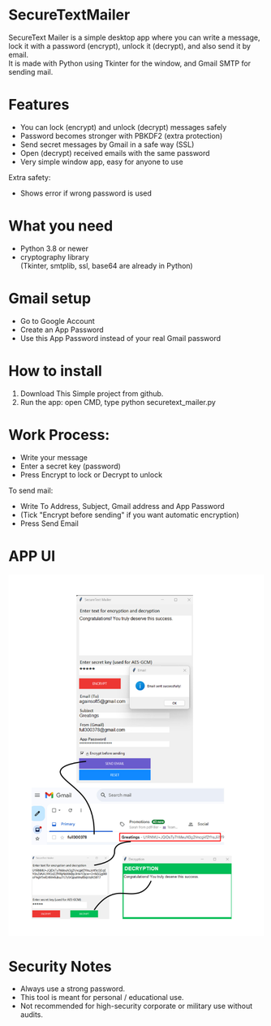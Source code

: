 # SecureTextMailer

SecureText Mailer is a simple desktop app where you can write a message, lock it with a password (encrypt), unlock it (decrypt), and also send it by email.  
It is made with Python using Tkinter for the window, and Gmail SMTP for sending mail.

# Features
- You can lock (encrypt) and unlock (decrypt) messages safely  
- Password becomes stronger with PBKDF2 (extra protection)  
- Send secret messages by Gmail in a safe way (SSL)  
- Open (decrypt) received emails with the same password  
- Very simple window app, easy for anyone to use 

Extra safety:
- Shows error if wrong password is used
  
# What you need
- Python 3.8 or newer
- cryptography library  
(Tkinter, smtplib, ssl, base64 are already in Python)

# Gmail setup
- Go to Google Account
- Create an App Password
- Use this App Password instead of your real Gmail password

# How to install
1. Download This Simple project from github.
2. Run the app: open CMD, type  python securetext_mailer.py

# Work Process:
- Write your message
- Enter a secret key (password)
- Press Encrypt to lock or Decrypt to unlock

To send mail:
- Write To Address, Subject, Gmail address and App Password
- (Tick "Encrypt before sending" if you want automatic encryption)
- Press Send Email

 # APP UI
![App working](https://raw.githubusercontent.com/FullKumar/SecureTextMailer/main/worksfollows.jpg)

# Security Notes
- Always use a strong password.
- This tool is meant for personal / educational use.
- Not recommended for high-security corporate or military use without audits.
